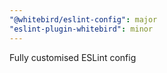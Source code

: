 ```yaml
---
"@whitebird/eslint-config": major
"eslint-plugin-whitebird": minor
---
```


Fully customised ESLint config
